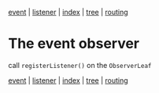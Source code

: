 [event](event.md) | [listener](listener.md) | 
[index](../README.md) | [tree](tree.md) | [routing](routing.md)

# The event observer

call `registerListener()` on the `ObserverLeaf`

[event](event.md) | [listener](listener.md) | 
[index](../README.md) | [tree](tree.md) | [routing](routing.md)
